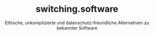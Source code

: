 ---
title: switching.software
subtitle: Ethische, unkomplizierte und datenschutz-freundliche Alternativen zu bekannter Software
---